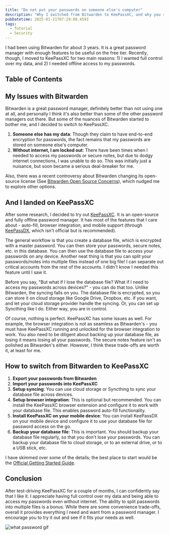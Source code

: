 ```yaml
---
title: "Do not put your passwords on someone else's computer"
description: "Why I switched from Bitwarden to KeePassXC, and why you should too."
pubDatetime: 2025-01-21T07:29:08.459Z
tags:
  - Tutorial
  - Security
---
```


I had been using Bitwarden for about 3 years. It is a great password manager with enough features to be useful on the free tier. Recently, though, I moved to KeePassXC for two main reasons: 1) I wanted full control over my data, and 2) I needed offline access to my passwords.

## Table of Contents

## My Issues with Bitwarden

Bitwarden is a great password manager, definitely better than not using one at all, and personally I think it's also better than some of the other password managers out there. But some of the nuances of Bitwarden started to bother me, and I decided to switch to KeePassXC.

1. **Someone else has my data**: Though they claim to have end-to-end encryption for passwords, the fact remains that my passwords are stored on someone else's computer.
2. **Without internet, I am locked out**: There have been times when I needed to access my passwords or secure notes, but due to dodgy internet connections, I was unable to do so. This was initially just a nuisance, but soon became a serious deal-breaker for me.

Also, there was a recent controversy about Bitwarden changing its open-source license (See [Bitwarden Open Source Concerns](https://www.phoronix.com/news/Bitwarden-Open-Source-Concerns)), which nudged me to explore other options.

## And I landed on KeePassXC

After some research, I decided to try out [KeePassXC](https://keepassxc.org/). It is an open-source and fully offline password manager. It has most of the features that I care about - auto-fill, browser integration, and mobile support (through [KeePassDX](https://play.google.com/store/apps/details?id=com.kunzisoft.keepass.free), which isn't official but is recommended).

The general workflow is that you create a database file, which is encrypted with a master password. You can then store your passwords, secure notes, etc. in this database. You can then use the database file to access your passwords on any device. Another neat thing is that you can split your passwords/notes into multiple files instead of one big file! I can separate out critical accounts from the rest of the accounts. I didn't know I needed this feature until I saw it.

Before you say, "But what if I lose the database file? What if I need to access my passwords across devices?" - you can do that too. Unlike Bitwarden, the syncing falls on you. The database file is encrypted, so you can store it on cloud storage like Google Drive, Dropbox, etc. if you want, and let your cloud storage provider handle the syncing. Or, you can set up Syncthing like I do. Either way, you are in control.

Of course, nothing is perfect. KeePassXC has some issues as well. For example, the browser integration is not as seamless as Bitwarden's - you must have KeePassXC running and unlocked for the browser integration to work. You also need to be diligent about backing up your database file, as losing it means losing all your passwords. The secure notes feature isn't as polished as Bitwarden's either. However, I think these trade-offs are worth it, at least for me.

## How to switch from Bitwarden to KeePassXC

1. **Export your passwords from Bitwarden**
2. **Import your passwords into KeePassXC**
3. **Setup syncing**: You can use cloud storage or Syncthing to sync your database file across devices.
4. **Setup browser integration**: This is optional but recommended. You can install the KeePassXC browser extension and configure it to work with your database file. This enables password auto-fill functionality.
5. **Install KeePassXC on your mobile device**: You can install KeePassDX on your mobile device and configure it to use your database file for password access on the go.
6. **Backup your database file**: This is important. You should backup your database file regularly, so that you don't lose your passwords. You can backup your database file to cloud storage, or to an external drive, or to a USB stick, etc.

I have skimmed over some of the details; the best place to start would be the [Official Getting Started Guide](https://keepassxc.org/docs/KeePassXC_GettingStarted).

## Conclusion

After test-driving KeePassXC for a couple of months, I can confidently say that I like it. I appreciate having full control over my data and being able to access my passwords even without internet. The ability to split passwords into multiple files is a bonus. While there are some convenience trade-offs, overall it provides everything I need and want from a password manager. I encourage you to try it out and see if it fits your needs as well.

![what password gif](https://media1.tenor.com/m/5RpdcuMAqh8AAAAd/runie-ruse-what%27s-the-passord.gif)
